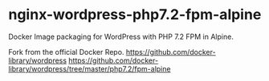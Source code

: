 # nginx-wordpress-php7.2-fpm-alpine
Docker Image packaging for WordPress with PHP 7.2 FPM in Alpine.

Fork from the official Docker Repo. 
https://github.com/docker-library/wordpress
https://github.com/docker-library/wordpress/tree/master/php7.2/fpm-alpine
